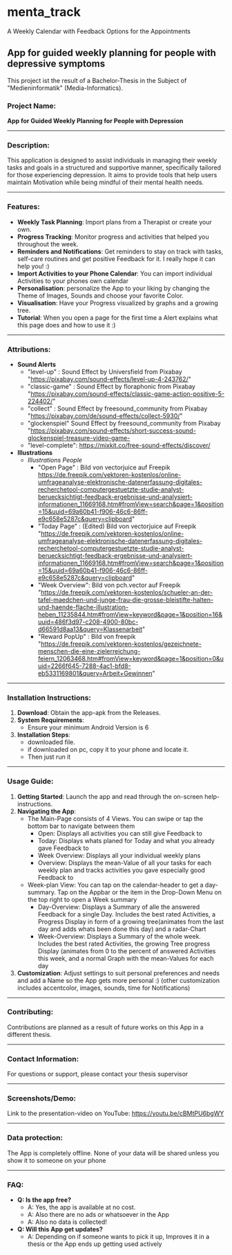 # menta_track

A Weekly Calendar with Feedback Options for the Appointments

## App for guided weekly planning for people with depressive symptoms

This project ist the result of a Bachelor-Thesis in the Subject of "Medieninformatik" (Media-Informatics).

### Project Name:
**App for Guided Weekly Planning for People with Depression**

---

### Description:
This application is designed to assist individuals in managing their weekly tasks and goals in a structured and supportive manner, specifically tailored for those experiencing depression. 
It aims to provide tools that help users maintain Motivation while being mindful of their mental health needs.

---

### Features:
- **Weekly Task Planning**: Import plans from a Therapist or create your own.
- **Progress Tracking**: Monitor progress and activities that helped you throughout the week.
- **Reminders and Notifications**: Get reminders to stay on track with tasks, self-care routines and get positive Feedback for it. I really hope it can help you! :)
- **Import Activities to your Phone Calendar**: You can import individual Activities to your phones own calendar
- **Personalisation**: personalize the App to your liking by changing the Theme of Images, Sounds and choose your favorite Color.
- **Visualisation**: Have your Progress visualized by graphs and a growing tree.
- **Tutorial**: When you open a page for the first time a Alert explains what this page does and how to use it :)

---
### Attributions:
- **Sound Alerts**
  - "level-up"      : Sound Effect by Universfield from Pixabay "https://pixabay.com/sound-effects/level-up-4-243762/"
  - "classic-game"  : Sound Effect by floraphonic from Pixabay "https://pixabay.com/sound-effects/classic-game-action-positive-5-224402/"
  - "collect"       : Sound Effect by freesound_community from Pixabay "https://pixabay.com/de/sound-effects/collect-5930/"
  - "glockenspiel" Sound Effect by freesound_community from Pixabay "https://pixabay.com/sound-effects/short-success-sound-glockenspiel-treasure-video-game-
  - "level-complete": https://mixkit.co/free-sound-effects/discover/
- **Illustrations**
  - *Illustrations People*
    - "Open Page"    : Bild von vectorjuice auf Freepik https://de.freepik.com/vektoren-kostenlos/online-umfrageanalyse-elektronische-datenerfassung-digitales-recherchetool-computergestuetzte-studie-analyst-beruecksichtigt-feedback-ergebnisse-und-analysiert-informationen_11669168.htm#fromView=search&page=1&position=15&uuid=69a60b41-f906-46c6-86ff-e9c658e5287c&query=clipboard"
    - "Today Page"   : (Edited) Bild von vectorjuice auf Freepik "https://de.freepik.com/vektoren-kostenlos/online-umfrageanalyse-elektronische-datenerfassung-digitales-recherchetool-computergestuetzte-studie-analyst-beruecksichtigt-feedback-ergebnisse-und-analysiert-informationen_11669168.htm#fromView=search&page=1&position=15&uuid=69a60b41-f906-46c6-86ff-e9c658e5287c&query=clipboard"
    - "Week Overview": Bild von pch.vector auf Freepik "https://de.freepik.com/vektoren-kostenlos/schueler-an-der-tafel-maedchen-und-junge-frau-die-grosse-bleistifte-halten-und-haende-flache-illustration-heben_11235844.htm#fromView=keyword&page=1&position=16&uuid=486f3d97-c208-4900-80bc-d66591d8aa13&query=Klassenarbeit"
    - "Reward PopUp" : Bild von freepik "https://de.freepik.com/vektoren-kostenlos/gezeichnete-menschen-die-eine-zielerreichung-feiern_12063468.htm#fromView=keyword&page=1&position=0&uuid=2266f645-7288-4ac1-bfd8-eb5331169801&query=Arbeit+Gewinnen"

---

### Installation Instructions:
1. **Download**: Obtain the app-apk from the Releases.
2. **System Requirements**:
    - Ensure your minimum Android Version is 6
3. **Installation Steps**:
    - downloaded file.
    - if downloaded on pc, copy it to your phone and locate it. 
    - Then just run it

---

### Usage Guide:
1. **Getting Started**: Launch the app and read through the on-screen help-instructions.
2. **Navigating the App**:
    - The Main-Page consists of 4 Views. You can swipe or tap the bottom bar to navigate between them
      - Open:          Displays all activities you can still give Feedback to
      - Today:         Displays whats planed for Today and what you already gave Feedback to
      - Week Overview: Displays all your individual weekly plans
      - Overview:      Displays the mean-Value of all your tasks for each weekly plan and tracks activities you gave especially good Feedback to
    - Week-plan View:  You can tap on the calendar-header to get a day-summary. Tap on the Appbar or the item in the Drop-Down Menu on the top right to open a Week summary
      - Day-Overview:  Displays a Summary of alle the answered Feedback for a single Day. Includes the best rated Activities, a Progress Display in form of a growing tree(animates from the last day and adds whats been done this day) and a radar-Chart
      - Week-Overview: Displays a Summary of the whole week. Includes the best rated Activities, the growing Tree progress Display (animates from 0 to the percent of answered Activities this week, and a normal Graph with the mean-Values for each day
3. **Customization**: Adjust settings to suit personal preferences and needs and add a Name so the App gets more personal :) (other customization includes accentcolor, images, sounds, time for Notifications)

---

### Contributing:
Contributions are planned as a result of future works on this App in a different thesis.

---


### Contact Information:
For questions or support, please contact your thesis supervisor

---

### Screenshots/Demo:
Link to the presentation-video on YouTube: https://youtu.be/cBMtPU6bgWY

---

### Data protection:
The App is completely offline. None of your data will be shared unless you show it to someone on your phone

---

### FAQ:
- **Q: Is the app free?**
    - A: Yes, the app is available at no cost.
    - A: Also there are no ads or whatsoever in the App
    - A: Also no data is collected!
- **Q: Will this App get updates?**
    - A: Depending on if someone wants to pick it up, Improves it in a thesis or the App ends up getting used actively
